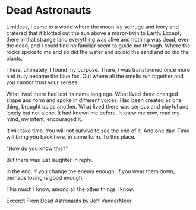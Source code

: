 # Dead Astronauts

Limitless, I came to a world where the moon lay so huge and ivory and cratered that it blotted out the sun above a mirror-twin to Earth. Except, there in that strange land everything was alive and nothing was dead, even the dead, and I could find no familiar scent to guide me through. Where the rocks spoke to me and so did the water and so did the sand and so did the plants.

There, ultimately, I found my purpose. There, I was transformed once more and truly became the blue fox. Out where all the smells run together and you cannot trust your senses.

What lived there had lost its name long ago. What lived there changed shape and form and spoke in different voices. Had been created as one thing, brought up as another. What lived there was serious and playful and lonely but not alone. It had known me before. It knew me now, read my mind, my intent, encouraged it.

It will take time. You will not survive to see the end of it. And one day, Time will bring you back here, in some form. To this place.

“How do you know this?”

But there was just laughter in reply.

In the end, if you change the enemy enough, if you wear them down, perhaps losing is good enough.

This much I know, among all the other things I know.

Excerpt From Dead Astronauts by Jeff VanderMeer